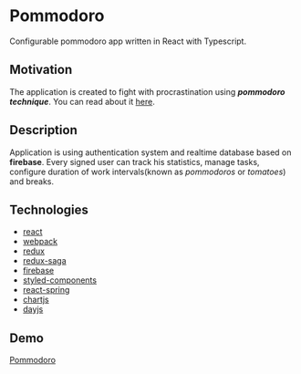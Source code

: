 # Pommodoro

Configurable pommodoro app written in React with Typescript.

## Motivation

The application is created to fight with procrastination using **_pommodoro technique_**. You can read about it [here](https://en.wikipedia.org/wiki/Pomodoro_Technique).

## Description

Application is using authentication system and realtime database based on **firebase**. Every signed user can track his statistics, manage tasks, configure duration of work intervals(known as _pommodoros_ or _tomatoes_) and breaks.

## Technologies

- [react](https://reactjs.org/)
- [webpack](https://webpack.js.org/)
- [redux](https://redux.js.org/)
- [redux-saga](https://redux-saga.js.org/)
- [firebase](https://firebase.google.com/)
- [styled-components](https://www.styled-components.com/)
- [react-spring](https://www.react-spring.io/)
- [chartjs](https://www.chartjs.org/)
- [dayjs](https://github.com/iamkun/dayjs#)

## Demo

[Pommodoro](https://drillprop.github.io/pommodoro/)
